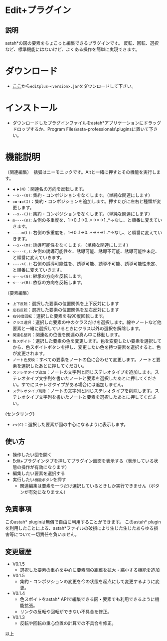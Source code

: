 # Edit+プラグイン

## 説明
astah*の図の要素をちょこっと編集できるプラグインです。
反転、回転、選択など、標準機能にはないけど、よくある操作を簡単に実現できます。

# ダウンロード
- [ここ](https://github.com/snytng/editplus/releases/latest)から`editplus-<version>.jar`をダウンロードして下さい。

# インストール
- ダウンロードしたプラグインファイルをastah*アプリケーションにドラッグドロップするか、Program Files\asta-professionals\pluginsに置いて下さい。

# 機能説明
（関連編集）　括弧はニーモニックです。Altと一緒に押すとその機能を実行します。
- `◀ ▶(N)`：関連名の方向を反転します。
- `--x--(U)`: 集約・コンポジションをなくします。（単純な関連にします）
- `◇◆-◆◇(I)`：集約・コンポジションを追加します。押すたびに左右と種類が変更します。
- `--x--(J)`: 集約・コンポジションをなくします。（単純な関連にします）
- `m----(K)`: 左側の多重度を、1→0..1→0..\*→\*→1..\*→なし、と順番に変えていきます。
- `----m(L)`: 右側の多重度を、1→0..1→0..\*→\*→1..\*→なし、と順番に変えていきます。
- `--x--(M)`: 誘導可能性をなくします。（単純な関連にします）
- `<----(,)`: 左側の誘導可能性を、誘導可能、誘導不可能、誘導可能性未定、と順番に変えていきます。
- `---->(.)`: 右側の誘導可能性を、誘導可能、誘導不可能、誘導可能性未定、と順番に変えていきます。
- `◁---▷(G)`: 継承の方向を反転します。
- `<--->(B)`: 依存の方向を反転します。

（要素編集）
- `上下反転`：選択した要素の位置関係を上下反対にします
- `左右反転`：選択した要素の位置関係を左右反対にします
- `右90度回転`：選択した要素を右90度回転します。
- `クラス選択`：選択した要素の中のクラスだけを選択します。線やノートなど他要素と一緒に選択しているときにクラス以外の選択を解除します。
- `関連名整列`：関連名の位置を関連の真ん中に移動します。
- `色スポイト`：選択した要素の色を変更します。色を変更したい要素を選択してから、色スポイトボタンを押し、変更したい色を持つ要素を選択すると、色が変更されます。
- `ノート色反映`：すべての要素をノートの色に合わせて変更します。ノートと要素を選択したあとに押してください。
- `ステレオタイプ追加`：ノートの文字列と同じステレオタイプを追加します。ステレオタイプ文字列を書いたノートと要素を選択したあとに押してください。すでにステレオタイプがある場合には追加しません。
- `ステレオタイプ削除`：ノートの文字列と同じステレオタイプを削除します。ステレオタイプ文字列を書いたノートと要素を選択したあとに押してください。

(センタリング)
- `><(C)`：選択した要素が図の中心になるように表示します。

## 使い方
- 操作したい図を開く
- Edit+プラグインタブを押してプラグイン画面を表示する（表示している状態の操作が有効になります）
- 編集したい要素を選択する
- 実行したい`機能ボタン`を押す
    - 関連編集は要素を一つだけ選択しているときしか実行できません（ボタンが有効になりません）

## 免責事項
このastah* pluginは無償で自由に利用することができます。
このastah* pluginを利用したことによる、astah*ファイルの破損により生じた生じたあらゆる損害等について一切責任を負いません。

## 変更履歴
- V0.1.5
    - 選択した要素の重心を中心に要素間の距離を拡大・縮小する機能を追加
- V0.1.5
    - 集約・コンポジションの変更を今の状態を起点にして変更するように変更。
- V0.1.4
    - 色スポイトをastah* APIで編集できる図・要素でも利用できるように機能拡張。
    - リンクの反転や回転ができない不具合を修正。
- V0.1.3
    - 反転や回転の重心位置の計算での不具合を修正。

以上
